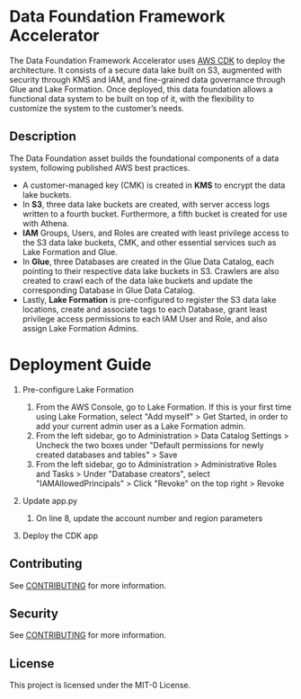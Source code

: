 # Data Foundation Framework Accelerator
The Data Foundation Framework Accelerator uses [AWS CDK](https://github.com/aws/aws-cdk/) to deploy the architecture. It consists of a secure data lake built on S3, augmented with security through KMS and IAM, and fine-grained data governance through Glue and Lake Formation. Once deployed, this data foundation allows a functional data system to be built on top of it, with the flexibility to customize the system to the customer’s needs. 

## Description
The Data Foundation asset builds the foundational components of a data system, following published AWS best practices.

- A customer-managed key (CMK) is created in **KMS** to encrypt the data lake buckets.
- In **S3**, three data lake buckets are created, with server access logs written to a fourth bucket. Furthermore, a fifth bucket is created for use with Athena.
- **IAM** Groups, Users, and Roles are created with least privilege access to the S3 data lake buckets, CMK, and other essential services such as Lake Formation and Glue.
- In **Glue**, three Databases are created in the Glue Data Catalog, each pointing to their respective data lake buckets in S3. Crawlers are also created to crawl each of the data lake buckets and update the corresponding Database in Glue Data Catalog.
- Lastly, **Lake Formation** is pre-configured to register the S3 data lake locations, create and associate tags to each Database, grant least privilege access permissions to each IAM User and Role, and also assign Lake Formation Admins.

# Deployment Guide
1. Pre-configure Lake Formation
    1. From the AWS Console, go to Lake Formation. If this is your first time using Lake Formation, select "Add myself" > Get Started, in order to add your current admin user as a Lake Formation admin.
    2. From the left sidebar, go to Administration > Data Catalog Settings > Uncheck the two boxes under "Default permissions for newly created databases and tables" > Save
    3. From the left sidebar, go to Administration > Administrative Roles and Tasks > Under "Database creators", select "IAMAllowedPrincipals" > Click "Revoke" on the top right > Revoke

2. Update app.py
    1. On line 8, update the account number and region parameters

3. Deploy the CDK app

## Contributing
See [CONTRIBUTING](CONTRIBUTING.md) for more information.

## Security
See [CONTRIBUTING](CONTRIBUTING.md#security-issue-notifications) for more information.

## License
This project is licensed under the MIT-0 License.